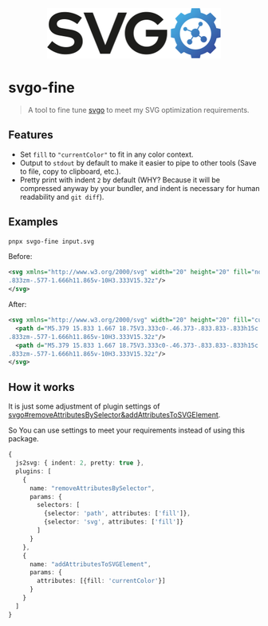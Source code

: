 <div align="center">
  <img src="https://raw.githubusercontent.com/svg/svgo/main/logo/logo-web.svg" width="348.61" height="100" alt="SVGO-Fine"/>
</div>

# svgo-fine

> A tool to fine tune [svgo](https://github.com/svg/svgo) to meet my SVG optimization requirements.

## Features

- Set `fill` to `"currentColor"` to fit in any color context.
- Output to `stdout` by default to make it easier to pipe to other tools (Save to file, copy to clipboard, etc.).
- Pretty print with indent `2` by default (WHY? Because it will be compressed anyway by your bundler, and indent is necessary for human readability and `git diff`).

## Examples

```bash
pnpx svgo-fine input.svg
```

Before:

```xml
<svg xmlns="http://www.w3.org/2000/svg" width="20" height="20" fill="none"><path fill="#626267" d="M5.379 15.833 1.667 18.75V3.333c0-.46.373-.833.833-.833h15c.46 0 .833.373.833.833V15c0 .46-.373.833-.833.833zm-.577-1.666h11.865v-10H3.333V15.32z"/><path fill="#626267" d="M5.379 15.833 1.667 18.75V3.333c0-.46.373-.833.833-.833h15c.46 0 .833.373.833.833V15c0 .46-.373.833-.833
.833zm-.577-1.666h11.865v-10H3.333V15.32z"/>
</svg>
```

After:

```xml
<svg xmlns="http://www.w3.org/2000/svg" width="20" height="20" fill="currentColor">
  <path d="M5.379 15.833 1.667 18.75V3.333c0-.46.373-.833.833-.833h15c.46 0 .833.373.833.833V15c0 .46-.373.833-.833
.833zm-.577-1.666h11.865v-10H3.333V15.32z"/>
  <path d="M5.379 15.833 1.667 18.75V3.333c0-.46.373-.833.833-.833h15c.46 0 .833.373.833.833V15c0 .46-.373.833-.833
.833zm-.577-1.666h11.865v-10H3.333V15.32z"/>
</svg>
```

## How it works

It is just some adjustment of plugin settings of [svgo#removeAttributesBySelector&addAttributesToSVGElement](https://svgo.dev/docs/plugins/removeAttributesBySelector/).

So You can use settings to meet your requirements instead of using this package.

```ts
{
  js2svg: { indent: 2, pretty: true },
  plugins: [
    {
      name: "removeAttributesBySelector",
      params: {
        selectors: [
          {selector: 'path', attributes: ['fill']},
          {selector: 'svg', attributes: ['fill']}
        ]
      }
    },
    {
      name: "addAttributesToSVGElement",
      params: {
        attributes: [{fill: 'currentColor'}]
      }
    }
  ]
}
```
